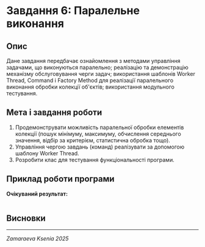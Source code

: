 # Завдання 6: Паралельне виконання

## Опис
Дане завдання передбачає ознайомлення з методами управління задачами, що виконуються паралельно; реалізацію та демонстрацію механізму обслуговування черги задач; використання шаблонів Worker Thread, Command і Factory Method для реалізації паралельного виконання обробки колекції об'єктів; використання модульного тестування.

## Мета і завдання роботи
1. Продемонструвати можливість паралельної обробки елементів колекції (пошук мінімуму, максимуму, обчислення середнього значення, відбір за критерієм, статистична обробка тощо).
2. Управління чергою завдань (команд) реалізувати за допомогою шаблону Worker Thread.
3. Розробити клас для тестування функціональності програми.


## Приклад роботи програми

**Очікуваний результат:**
```

```

## Висновки


---

*Zamaraeva Ksenia 2025*